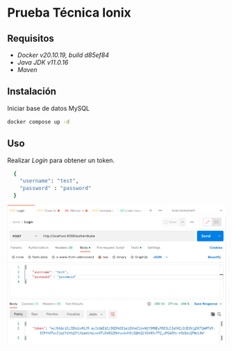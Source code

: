 # Prueba Técnica Ionix

## Requisitos

- _Docker v20.10.19, build d85ef84_
- _Java JDK v11.0.16_
- _Maven_

## Instalación

Iniciar base de datos MySQL

```sh
docker compose up -d
```

## Uso

Realizar  _Login_   para obtener un token.

```sh
  {
    "username": "test",
    "password" : "password"
  }
```

![alt text](https://github.com/CristobalValenzuela/prueba-tecnica-ionix/blob/master/doc/images/login.png?raw=true)
